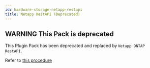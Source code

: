 ```yaml
---
id: hardware-storage-netapp-restapi
title: Netapp RestAPI (Deprecated)
---
```


## **WARNING** This Pack is deprecated

This Plugin Pack has been deprecated and replaced by `Netapp ONTAP RestAPI`. 

Refer to [this procedure](hardware-storage-netapp-ontap-restapi.html)
